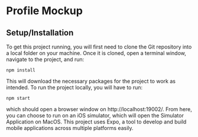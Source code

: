 # Profile Mockup

## Setup/Installation

To get this project running, you will first need to clone the Git repository
into a local folder on your machine. Once it is cloned, open a terminal
window, navigate to the project, and run:

```
npm install
```

This will download the necessary packages for the project to work as intended.
To run the project locally, you will have to run:

```
npm start
```

which should open a browser window on http://localhost:19002/. From here,
you can choose to run on an iOS simulator, which will open the Simulator
Application on MacOS. This project uses Expo, a tool to develop and build
mobile applications across multiple platforms easily.
